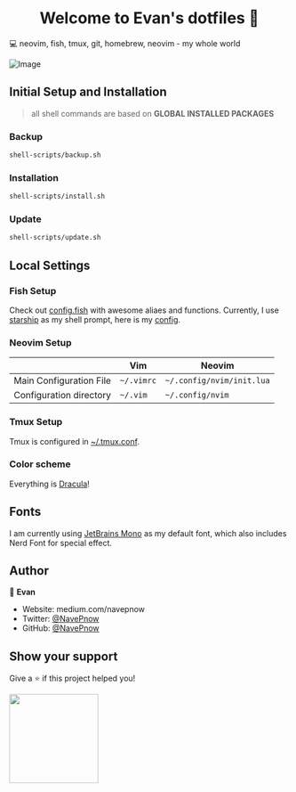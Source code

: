 <h1 align="center">Welcome to Evan's dotfiles 👋</h1>
💻 neovim, fish, tmux, git, homebrew, neovim - my whole world

![Image](https://user-images.githubusercontent.com/39482599/168496790-cd12b404-9c22-4d21-9b34-a04da5b380b6.png)

## Initial Setup and Installation
> all shell commands are based on **GLOBAL INSTALLED PACKAGES**

### Backup

```bash
shell-scripts/backup.sh
```

### Installation

```bash
shell-scripts/install.sh
```

### Update

```bash
shell-scripts/update.sh
```

## Local Settings

### Fish Setup

Check out [config.fish](.config/fish/config.fish) with awesome aliaes and functions.
Currently, I use [starship](https://starship.rs) as my shell prompt, here is my [config](.config/starship/config.toml).

### Neovim Setup

|                         | Vim        | Neovim                    |
| ----------------------- | ---------- | ------------------------- |
| Main Configuration File | `~/.vimrc` | `~/.config/nvim/init.lua` |
| Configuration directory | `~/.vim`   | `~/.config/nvim`          |

### Tmux Setup

Tmux is configured in [~/.tmux.conf](.tmux.conf).

### Color scheme

Everything is [Dracula](https://draculatheme.com)!

## Fonts

I am currently using [JetBrains Mono](https://github.com/ryanoasis/nerd-fonts/tree/master/patched-fonts/JetBrainsMono) as my default font, which also includes Nerd Font for special effect.

## Author

👤 **Evan**

- Website: medium.com/navepnow
- Twitter: [@NavePnow](https://twitter.com/NavePnow)
- GitHub: [@NavePnow](https://github.com/NavePnow)

## Show your support

Give a ⭐️ if this project helped you!

<a href="https://www.patreon.com/NavePnow">
  <img src="https://c5.patreon.com/external/logo/become_a_patron_button@2x.png" width="160">
</a>

